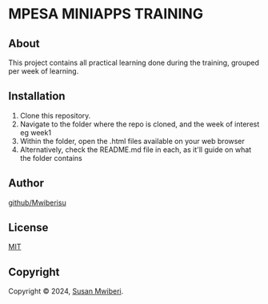 # MPESA MINIAPPS TRAINING

## About
This project contains all practical learning done during the training, grouped per week of learning. 

## Installation
1. Clone this repository.
2. Navigate to the folder where the repo is cloned, and the week of interest eg week1
3. Within the folder, open the .html files available on your web browser
4. Alternatively, check the README.md file in each, as it'll guide on what the folder contains

## Author
[github/Mwiberisu](https://github.com/Mwiberisu)

## License
[MIT](https://choosealicense.com/licenses/mit/)

## Copyright
Copyright © 2024, [Susan Mwiberi](https://github.com/Mwiberisu).